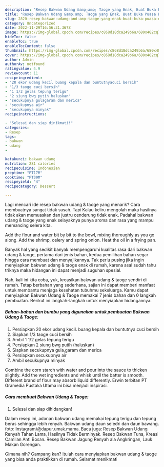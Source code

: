 ```yaml
---
description: "Resep Bakwan Udang &amp;amp; Taoge yang Enak, Buat Buka Puasa Enak"
title: "Resep Bakwan Udang &amp;amp; Taoge yang Enak, Buat Buka Puasa Enak"
slug: 2820-resep-bakwan-udang-and-amp-taoge-yang-enak-buat-buka-puasa-enak
category: Uncategorized
date: 2022-11-29T16:56:31.367Z
image: https://img-global.cpcdn.com/recipes/c868d18dca249b6a/680x482cq70/bakwan-udang-taoge-foto-resep-utama.jpg
hideToc: false
enableToc: true
enableTocContent: false
thumbnail: https://img-global.cpcdn.com/recipes/c868d18dca249b6a/680x482cq70/bakwan-udang-taoge-foto-resep-utama.jpg
cover: https://img-global.cpcdn.com/recipes/c868d18dca249b6a/680x482cq70/bakwan-udang-taoge-foto-resep-utama.jpg
author: Admin
authorAv: notfound
ratingvalue: 4.9
reviewcount: 11
recipeingredient:
- "20 ekor udang kecil buang kepala dan buntutnyacuci bersih"
- "1/3 taoge cuci bersih"
- "1 1/2 gelas tepung terigu"
- "2 siung bwg putih haluskan"
- "secukupnya gulagaram dan merica"
- "secukupnya air"
- "secukupnya minyak"
recipeinstructions:

- "Selesai dan siap dinikmati!"
categories:
- Resep
tags:
- bakwan
- udang
- 

katakunci: bakwan udang  
nutrition: 281 calories
recipecuisine: Indonesian
preptime: "PT17M"
cooktime: "PT39M"
recipeyield: "4"
recipecategory: Dessert

---
```



Lagi mencari ide resep bakwan udang &amp; taoge yang menarik? Cara membuatnya sangat tidak susah. Tapi Kalau keliru mengolah maka hasilnya tidak akan memuaskan dan justru cenderung tidak enak. Padahal bakwan udang &amp; taoge yang enak selayaknya punya aroma dan rasa yang mampu memancing selera kita.


Add the flour and water bit by bit to the bowl, mixing thoroughly as you go along. Add the shrimp, celery and spring onion. Heat the oil in a frying pan.

Banyak hal yang sedikit banyak mempengaruhi kualitas rasa dari bakwan udang &amp; taoge, pertama dari jenis bahan, kedua pemilihan bahan segar hingga cara membuat dan menyajikannya. Tak perlu pusing jika ingin menyiapkan bakwan udang &amp; taoge enak di rumah, karena asal sudah tahu triknya maka hidangan ini dapat menjadi suguhan spesial.


Nah, kali ini kita coba, yuk, kreasikan bakwan udang &amp; taoge sendiri di rumah. Tetap berbahan yang sederhana, sajian ini dapat memberi manfaat untuk membantu menjaga kesehatan tubuhmu sekeluarga. Kamu dapat menyiapkan Bakwan Udang &amp; Taoge memakai 7 jenis bahan dan 0 langkah pembuatan. Berikut ini langkah-langkah untuk menyiapkan hidangannya.

<!--inarticleads1-->

##### Bahan-bahan dan bumbu yang digunakan untuk pembuatan Bakwan Udang &amp; Taoge:

1. Persiapkan 20 ekor udang kecil. buang kepala dan buntutnya.cuci bersih
1. Siapkan 1/3 taoge cuci bersih
1. Ambil 1 1/2 gelas tepung terigu
1. Persiapkan 2 siung bwg putih (haluskan)
1. Siapkan secukupnya gula,garam dan merica
1. Persiapkan secukupnya air
1. Ambil secukupnya minyak


Combine the corn starch with water and pour into the sauce to thicken slightly. Add the wet ingredients and whisk until the batter is smooth. Different brand of flour may absorb liquid differently. Erwin terbitan PT Gramedia Pustaka Utama ini bisa menjadi inspirasi. 

<!--inarticleads2-->

##### Cara membuat Bakwan Udang &amp; Taoge:


1. Selesai dan siap dihidangkan!

Dalam resep ini, adonan bakwan udang memakai tepung terigu dan tepung beras sehingga lebih renyah. Bakwan udang daun seledri dan daun bawang. foto: Instagram/@dapur.umak.mama. Baca juga: Resep Bakwan Udang Renyah Tahan Lama, Hasilnya Tidak Berminyak. Resep Bakwan Tuna, Kreasi Camilan Anti Bosan. Resep Bakwan Jagung Renyah ala Angkringan, Lauk Makan Gorengan. 

Gimana nih? Gampang kan? Itulah cara menyiapkan bakwan udang &amp; taoge yang bisa anda praktikkan di rumah. Selamat menikmati
